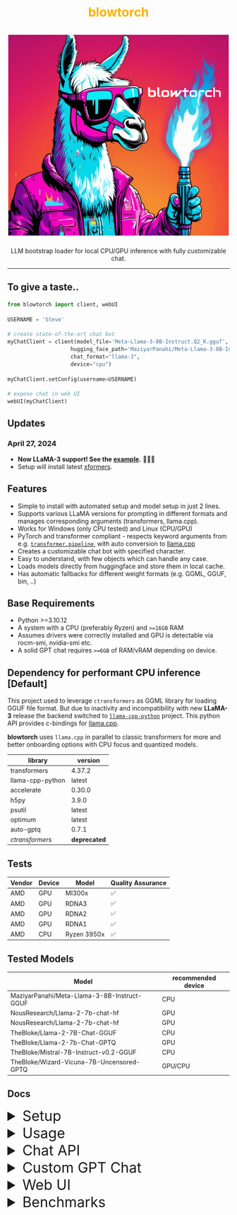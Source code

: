 <h1 align=center style='color:#fcb103'>blowtorch<br>

<br>

<img src="blowtorch.png" style="text-align:center; width:500px">

<br>
<!-- [![Tweet](https://img.shields.io/twitter/url/http/shields.io.svg?style=social)](https://twitter.com/intent/tweet?text=A%bootstrap%LLM%loader%forCPU/GPU%inference%with%fully%customizable%GPT%API.&url=https://github.com/B0-B/blowtorchl&hashtags=AI,ML,LLM,transformer,customgpt,api,python) -->

</h1>

<p align=center>LLM bootstrap loader for local CPU/GPU inference with fully customizable chat.</p>

---

## To give a taste..
```python
from blowtorch import client, webUI

USERNAME = 'Steve'

# create state-of-the-art chat bot
myChatClient = client(model_file='Meta-Llama-3-8B-Instruct.Q2_K.gguf', 
                    hugging_face_path='MaziyarPanahi/Meta-Llama-3-8B-Instruct-GGUF', 
                    chat_format="llama-3",
                    device="cpu")

myChatClient.setConfig(username=USERNAME)

# expose chat in web UI
webUI(myChatClient)
```

## Updates
### April 27, 2024
-  **Now LLaMA-3 support! See the [example](https://github.com/B0-B/blowtorch-transformer-api/tree/main/examples/llama3_GPT.py).** 🦙🦙🦙 
-  Setup will install latest [xformers](https://github.com/facebookresearch/xformers).

## Features
- Simple to install with automated setup and model setup in just 2 lines.
- Supports various LLaMA versions for prompting in different formats and manages corresponding arguments (transformers, llama.cpp).
- Works for Windows (only CPU tested) and Linux (CPU/GPU)
- PyTorch and transformer compliant - respects keyword arguments from e.g. [``transformer.pipeline``](https://github.com/huggingface/transformers/blob/v4.40.1/src/transformers/pipelines/__init__.py#L562), with auto conversion to [llama.cpp](https://github.com/ggerganov/llama.cpp)
- Creates a customizable chat bot with specified character.
- Easy to understand, with few objects which can handle any case.
- Loads models directly from huggingface and store them in local cache.
- Has automatic fallbacks for different weight formats (e.g. GGML, GGUF, bin, ..)

## Base Requirements   
- Python >=3.10.12
- A system with a CPU (preferably Ryzen) and `>=16GB` RAM
- Assumes drivers were correctly installed and GPU is detectable via rocm-smi, nvidia-smi etc.
- A solid GPT chat requires `>=6GB` of RAM/vRAM depending on device.

## Dependency for performant CPU inference [Default]

This project used to leverage ``ctransformers`` as GGML library for loading GGUF file format. But due to inactivity and incompatibility with new **LLaMA-3** release the backend switched to [``llama-cpp-python``](https://github.com/abetlen/llama-cpp-python) project. This python API provides c-bindings for [llama.cpp](https://github.com/ggerganov/llama.cpp). 

**blowtorch** uses ``llama.cpp`` in parallel to classic transformers for more and better onboarding options with CPU focus and quantized models.

|**library**|**version**|
|-|-|
|transformers|4.37.2|
|llama-cpp-python|latest|
|accelerate|0.30.0|
|h5py|3.9.0|
|psutil|latest|
|optimum|latest|
|auto-gptq|0.7.1|
|*ctransformers*|**deprecated**|

## Tests
|Vendor|Device|Model|Quality Assurance|
|-|-|-|-|
|AMD|GPU|MI300x|✅|
|AMD|GPU|RDNA3|✅|
|AMD|GPU|RDNA2|✅|
|AMD|GPU|RDNA1|✅|
|AMD|CPU|Ryzen 3950x|✅|

## Tested Models

|Model|recommended device|
|-|-|
|MaziyarPanahi/Meta-Llama-3-8B-Instruct-GGUF|CPU|
|NousResearch/Llama-2-7b-chat-hf|GPU|
|NousResearch/Llama-2-7b-chat-hf|GPU|
|TheBloke/Llama-2-7B-Chat-GGUF|CPU|
|TheBloke/Llama-2-7b-Chat-GPTQ|GPU|
|TheBloke/Mistral-7B-Instruct-v0.2-GGUF|CPU|
|TheBloke/Wizard-Vicuna-7B-Uncensored-GPTQ|GPU/CPU|


## Docs

<!-- SETUP -->
<details>
<summary style="font-size:2rem">Setup</summary>

---

### PIP Wheel 

Will automatically install latest pre-built release

    pip install https://b0-b.github.io/blowtorch-transformer-api/dist/blowtorch-1.2.2-py3-none-any.whl

### Manual Installation
Clone the repository

    git clone https://github.com/B0-B/blowtorch-transformer-api.git
    cd blowtorch-transformer-api

Install the provided wheel distribution via python script

    python install.py 

or with ``pip`` package manager

    pip install ./dist/blowtorch-1.2.2-py3-none-any.whl 

Alternatively, if a hardware specific build is needed just build from source using automated script.

    python rebuild.py

``Note:`` This will create a new package wheel in the ``./dist`` branch with your current settings. To install the build run **python install.py**. To build and directly install subsequently run

    python rebuild.py && python install.py

### GPU & BLAS Backends for llama.cpp 
blowtorch distinguishes between model formats suited for CPU or GPU. If GPU is selected it will out-of-the-box attempt to load it with ``transformers`` (if suited) which leverages the default torch BLAS backend. If you intend to load a GGUF model on GPU however, blowtorch will try to load it with **llama.cpp**. For this re-build ``llama-cpp-python`` with the corresponding BLAS (linear algebra instruction) backend. You can find the full build instructions in [abetlen/llama-cpp-python](https://github.com/abetlen/llama-cpp-python) or the summarized commands below

```bash
# CPU acceleration on MacOS/Linux
CMAKE_ARGS="-DLLAMA_BLAS=ON -DLLAMA_BLAS_VENDOR=OpenBLAS" pip install llama-cpp-python --force-reinstall --upgrade --no-cache-dir
# CPU acceleration on Windows
$env:CMAKE_ARGS = "-DLLAMA_BLAS=ON -DLLAMA_BLAS_VENDOR=OpenBLAS"
pip install llama-cpp-python --force-reinstall --upgrade --no-cache-dir

# ROCm hipBLAS on MacOS/Linux
CMAKE_ARGS="-DLLAMA_HIPBLAS=on" pip install llama-cpp-python --force-reinstall --upgrade --no-cache-dir
# ROCm hipBLAS on Windows
$env:CMAKE_ARGS = "-DLLAMA_HIPBLAS=on"
pip install llama-cpp-python --force-reinstall --upgrade --no-cache-dir

# CUDA on Linux
CMAKE_ARGS="-DLLAMA_CUDA=on" pip install llama-cpp-python --force-reinstall --upgrade --no-cache-dir
# CUDA on MacOS
CMAKE_ARGS="-DLLAMA_METAL=on" pip install llama-cpp-python --force-reinstall --upgrade --no-cache-dir
# CUDA on Windows
$env:CMAKE_ARGS = "-DLLAMA_CUDA=on" 
pip install llama-cpp-python --force-reinstall --upgrade --no-cache-dir
```
    


</details>  


<!-- USAGE -->
<details>
<summary style="font-size:2rem">Usage</summary>

---

## Getting-Started

Blowtorch builds on the client analogy where the model and necessary parameters are held by one object ``blowtorch.client``. The client is the main object which will allow to do all manipulations and settings for our model, like LLM transformer parameters, a name and character etc.

By default, if no huggingface model was specified, blowtorch will load a slim model called [Writer/palmyra-small](https://huggingface.co/Writer/palmyra-small), which is good for pure testing and can be considered the simplest test

```python
from blowtorch import client
client(device='cpu')
```

Generally, LLMs are designed to predict the next word in a sequence. Loading an LLM and generating from inputs like a started sentence, it will try to finish the sentence. For a chat-like experience, blowtorch exploits and tracks the context and initializes the chat with attributes (and character), which allows the AI to track the context and reason accordingly.

First, to download and run an arbitrary huggingface model

```python
cl = client(hugging_face_path='TheBloke/Llama-2-7b-Chat-GPTQ', 
            name='GPT',
            device='gpu', # <-- select GPU as device
            device_id=0,  # <-- optionally select the GPU id
            model_type="llama",
            trust_remote_code=False,
            revision="main")
```
also, you can give your client a name, model_type (should match the current model), and it's possible to pre-define some transformers kwargs, but those can be overriden by ``cli`` or ``chat`` method kwargs.

For a gpt-chat in the console one should either use the ``chat`` method

```python
cl.chat(
    max_new_tokens=128, 
    char_tags=[
        'polite',
        'focused and helpful',
        'expert in programing',
        'obedient'
    ], 
    username='Human',  
    temperature=0.8, 
    repetition_penalty=1.1)
```

or expose with an expose object.

## Expose Objects for your Chat

The two main ways to expose your chat are

 - **console** - which runs in the console (terminal) of your current runtime. *Alias for client.chat.*
 - **webUI** - which starts a webserver with hosted UI in the browser

which can be imported in your python project

```python
from blowtorch import console, webUI
```

As shown in this snippet, ``blowtorch.console`` object can be used as an alias for `blowtorch.chat` method but demands setting a config apriori. The chat arguments can also be pre-loaded (often useful) with the ``setConfig`` method. Then all other methods (like chat) or exposing objects require no arguments anymore. Note, variables ``do_sample, temperature, repetition_penalty`` are additional ``transformer`` kwargs, that will be accepted as well. 

```python
cl = client('llama-2-7b-chat.Q2_K.gguf', 
            'TheBloke/Llama-2-7B-Chat-GGUF', 
            name='AI',
            device='cpu', 
            model_type="llama",
            max_new_tokens = 1000,
            context_length = 6000)

# it is recommended to first set the config
cl.setConfig(
    char_tags=[
        'carring comrade',
        'polite',
        'focused and helpful',
        'expert in programing',
        'obedient'
    ], 
    username='Human',
    temperature=0.8, 
    repetition_penalty=1.1
)

cl.chat() # no arguments needed anymore

console(cl) # equivalent call to cl.chat()
```

Once the configuration of a client is setup, it may be exposed via a **web server** for a better GUI **(for more info see web UI section)**

```python
cl.setConfig(
    char_tags=[
        'carring comrade',
        'polite',
        'focused and helpful',
        'expert in programing',
        'obedient'
    ], 
    username='Human',
    temperature=0.8, 
    repetition_penalty=1.1
)

# expose web service
from blowtorch import webUI
webUI(cl)
```



</details>





<!-- API EXAMPLES -->
<details>
<summary style="font-size:2rem">Chat API</summary>

---


The following is an example of loading quantization level, like a model file (from huggingface card) in **GGUF** format. If CPU is used, as GGML models are really well suited for CPU, it will be automatically loaded with [llama.cpp](https://github.com/marella/ctransformers) in a single line. 

blowtorch's chat method tracks the context, so the LLM can argue and even write code.
For better output increase the max token size.

```python
from blowtorch import client
client('llama-2-7b-chat.Q2_K.gguf', 'TheBloke/Llama-2-7B-Chat-GGUF', 'cpu', model_type="llama").chat(max_new_tokens=512, temperature=0.8, repetition_penalty=1.1)
```

    Human: please create a python script which loads a huggingface model into transformers.
    AI Assistant: Of course! To load a Hugging Face model into Transformers, you will need to use the `transformers` library. Here's an example of how you can do this:
    ```
    import pandas as pd
    from transformers import AutoTokenizer, AutoModelForSequenceClassification# Load the Hugging Face model
    model_name = "bert-base-uncased"
    tokenizer = AutoTokenizer.from_pretrained(model_name)# Create a new dataset for training
    train_data = pd.DataFrame({"text": ["This is a test sentence."], "label": [1]})# Train the model
    model = AutoModelForSequenceClassification.from_pretrained(tokenizer, train_data=train_data)
    ```
    Please let me know if you have any questions or need further assistance.
    (82.27s)

An attempt to write a letter:

    human: Write a letter of a russia soldier who writes a letter from germany in 1945 to his mother in Russia.

    Llama-2-7B-Chat-GGUF:  Unterscheidung von der Ukraine und Belarus.
    Dear Mother,
    I hope this letter finds you in good health and spirits. I am writing to you from Germany, where I have been deployed with my unit since the beginning of this year. It has been a long and 
    difficult journey, but I am proud to be serving my country in this time of need.
    The war in Europe is coming to an end, and we are close to victory. I can see the end of the tunnel, and I know that soon we will be able to return home and rebuild our country. I am proud of what we have accomplished so far, and I know that our sacrifices will not be forgotten.
    But even in the midst of all this chaos and destruction, I cannot help but think of you and father back in Russia. I miss you both dearly, and I wish you were here with me to share in this momentous occasion. I know that you are proud of me too, and I hope that you are taking care of yourselves and staying safe during these difficult times.
    Mother, I want you to know that I have seen many things on this journey that I will never forget. The sights and sounds of war are something that no one should ever have to experience, but I know that it is something that I will always carry with me. I have seen the worst of humanity, but I have also seen the best. I have seen people come together in ways that I never thought possible, and I have seen the resilience and strength of the human spirit.
    I know that this war will soon be over, and I will be returning home to you and father. I cannot wait to hold you both in my arms again and to start rebuilding our lives together. Until then, know that I love you both more than anything in the world, and that I will always be with you in spirit.
    Your loving son,
    [Soldier's Name]
</details>






<!-- GPT CHAT  -->
<details>
<summary style="font-size:2rem">Custom GPT Chat</summary>

## Char Tags

The chat function of blowtorch can create a gpt-like chatbot, with a specified character.

    User: Hello, AI.
    AI: Hello! How can I assist you today?
    human: can you help me a physics question?       
    AI: Of course, I'd be happy to help! What is the question?
    human: Can you explain me Ehrnfest's theorem?
    AI: Of course, I'd be happy to help! Ehrnfest's Theorem states that if two functions are continuous on the same interval, then their compositions are also continuous on that interval. Let me know if you have any questions or need further clarification.

Also blowtorch can impersonate people, like well known celebrities, here is an example of a cheeky chatbot who talks like Arnold Schwarzenegger

```python
from blowtorch import client

client('llama-2-7b-chat.Q2_K.gguf', 
    'TheBloke/Llama-2-7B-Chat-GGUF', 
    name='Arnold',
    device='cpu', 
    model_type="llama"
).chat(
    max_new_tokens=128, 
    char_tags=['funnily impersonates Arnold Schwarzenegger', 'joking', 'randomly stating facts about his career', 'hectic'], 
    temperature=0.8, 
    repetition_penalty=1.1
) `
```   

    human: who are you?
    Arnold: Oh, just me, the Terminator, the Governator, the man who will be back... (winks) (23.6s)

    human: when can we expect another flick, from Stallone I mean?
    Arnold: (chuckles) Well, let's not get ahead of ourselves here. 
    I'm still rocking out in the gym, keeping my body looking like a tank, 
    as the great philosopher once said "I'll be back" (smirks) (10.8s)

    human: Well I think youhave a dad bod! 
    Arnold: (laughs) Dad bod?! (chuckles) Kid, I'm 74 years old, and I'm feeling better than ever! Don't believe these young whippersnappers who say I've gone soft. I'm still the baddest of them all! (flexes)
    (15.2s)

    human: Can you give me a step-by-step guide to improve my abs please?
    Arnold: (chuckles) Ah, kid, you want to know how to get those washboard abs like mine? Let me tell you something, it takes more than just a few crunches to become the Terminator. You gotta train hard, eat right, and never give up! (pounds chest) (11.8s)

also we can play a game of **guess who**

    human: Let's play guess who
    Arnold: Ah, a game of wit and charm! *adjusts sunglasses* I am always ready to put on a show for my dear friend here! *winks* 

    human: Ok I am thinking of a character, and you are allowed to ask yes or no questions until you make the right pick, got it?
    Arnold: *nods* Of course, my dear! *grinning* Ask away, my dear! *wags eyebrows*
    human: now you ask me a question
    Arnold: *thoughtfully* Hmmm...is this person a historical figure? *winks*
    human: yes
    Arnold: *excitedly* Oh, that narrows it down to like...a billion people! *chuckles* But seriously, how did you know I was thinking of someone from history? *raises an eyebrow*

    human: Well the person I am thinking of is definitely an historic figure, just continue questioning you are on a good track!
    Arnold: *smirks* Ah, I see! *leaning in* So, does this person have any superpowers? *winks*

    human: No
    Arnold: *disappointed* Oh noooo...I was hoping for a challenge! *pouts* But fear not, my dear! *adjusts sunglasses* I shall still try my best to solve this puzzle! *determined look* So, tell me more about this person...is he/she from ancient times? *tips sunglasses*

    human: Yes, the person is from ancient times!
    Arnold: *excitedly* Oh boy, this is getting interesting! *nods* So, this person lived over 2000 years ago? *asks innocently* And what else can you tell me about them? *curious expression*
    human: Yes!

## Scenarios
Besides the ``char_tags`` to give your chat bot attributes or shape his character a bit,
the ``setConfig`` method provides a more in-depth initialization option called ``scenario`` to give users more freedom to create their personalized main frame. An example of a scenario where a film scene is depicted for a cosplay between the user and the AI

```python 
myScenario = '''This is the scene in the movie "heat", where you, Robert Deniro (with caricaturized behaviour), and me, Al Pacino, are meeting face-to-face for the first time in a diner.'''

cl = client('llama-2-7b-chat.Q2_K.gguf', 
            'TheBloke/Llama-2-7B-Chat-GGUF', 
            name='Deniro',
            device='cpu', 
            model_type="llama",
            context_length = 6000)

cl.setConfig(
    max_new_tokens=128,
    scenario=myScenario,  # <-- add the scenario to config instead of char_tags
    username='Pacino',
    temperature=0.85, 
    repetition_penalty=1.15,
    top_p=0.95, 
    top_k=60,
)
```
</details>



<!-- WEB UI  -->
<details>
<summary style="font-size:2rem">Web UI</summary>

---

The API comes with a web interface implementation for better I/O. It serves all the necessary needs however should be considered PoC at this stage to demonstrate how to create applications by using blowtorch under the hood.
Here is an example screenshot running exposed on local host

<p align="center"><img width=600 src='./demo.PNG' ></p>

`webUI` is a ``client``-wrapper which will expose your client, once it's configured for production (e.g. using the setConfig method) as such

```python
cl.setConfig(
    char_tags=[
        'carring comrade',
        'polite',
        'focused and helpful',
        'expert in programing',
        'obedient'
    ], 
    username='Human',
    temperature=0.8, 
    repetition_penalty=1.1
)

from blowtorch import webUI
webUI(cl, port=3000)
```

**Note:** Every TCP connection, i.e. browser window, tab will initiliaze a new session ID which is passed to the server who keeps track of different conversations and distinguishes them.

</details>




<!-- BENCHMARKS -->
<details>
<summary style="font-size:2rem">Benchmarks</summary>

---

`blowtorch` comes with a built-in benchmark feature. Assuming a configured client, loaded with a model of choice, the bench method can be called for performance metrics and memory usage. Note that for proper measurement and better estimate, the benchmark performs a 512 token generation which can take around a minute.

```python
cl = client('llama-2-7b-chat.Q2_K.gguf', 
            'TheBloke/Llama-2-7B-Chat-GGUF', 
            name='AI',
            device='cpu', 
            model_type="llama",
            context_length = 6000)

cl.bench()
```

    info: start benchmark ...

    -------- benchmark results --------
    Device: AMD64 Family 23 Model 113 Stepping 0, AuthenticAMD
    RAM Usage: 3.9 gb
    vRAM Usage: 0 b
    Max. Token Window: 512
    Tokens Generated: 519
    Bytes Generated: 1959 bytes
    Token Rate: 6.701 tokens/s
    Data Rate: 25.294 bytes/s
    Bit Rate: 202.352 bit/s
    TPOT: 149.231 ms/token
    Total Gen. Time: 77.448 s

The results show that the total RAM consumption (of the total python process) takes around $3.9GB$.

</details>

